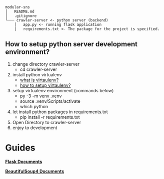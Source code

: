 ```
modular-sns
│   README.md
│   .gitignore  
└─── crawler-server <- python server (backend)
    │   app.py <- running flask application
    |   requirements.txt <- The package for the project is specified.
```
## How to setup python server development environment?
1. change directory crawler-server
   - cd crawler-server
2. install python virtualenv
   - [what is virtaulenv?](https://www.daleseo.com/python-venv/)
   - [how to setup virtaulenv?](https://flask.palletsprojects.com/en/2.2.x/installation/)
3. setup virtualenv environment (commands below)
    - py -3 -m venv .venv
    - source .venv/Scripts/activate
    - which python
4. let install python packages in requirements.txt
   - pip install -r requirements.txt
5. Open Directory to crawler-server
6. enjoy to development

# Guides
**[Flask Documents](https://flask.palletsprojects.com/en/2.2.x/)**

**[BeautifulSoup4 Documents](https://www.crummy.com/software/BeautifulSoup/bs4/doc/)**
